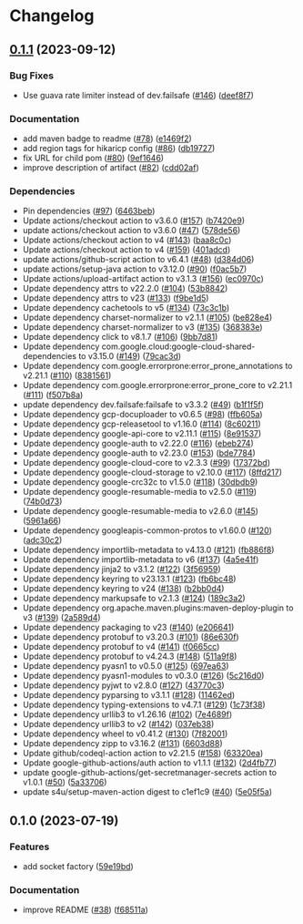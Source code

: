 # Changelog

## [0.1.1](https://github.com/GoogleCloudPlatform/alloydb-java-connector/compare/v0.1.0...v0.1.1) (2023-09-12)


### Bug Fixes

* Use guava rate limiter instead of dev.failsafe ([#146](https://github.com/GoogleCloudPlatform/alloydb-java-connector/issues/146)) ([deef8f7](https://github.com/GoogleCloudPlatform/alloydb-java-connector/commit/deef8f78d45542991d268af5c3cd2593e6e5e46f))


### Documentation

* add maven badge to readme ([#78](https://github.com/GoogleCloudPlatform/alloydb-java-connector/issues/78)) ([e1469f2](https://github.com/GoogleCloudPlatform/alloydb-java-connector/commit/e1469f25d69eef9ac51a7d7b1831a3e770708a14))
* add region tags for hikaricp config ([#86](https://github.com/GoogleCloudPlatform/alloydb-java-connector/issues/86)) ([db19727](https://github.com/GoogleCloudPlatform/alloydb-java-connector/commit/db197277f04346e7b336712d25b5899b3f6add36))
* fix URL for child pom ([#80](https://github.com/GoogleCloudPlatform/alloydb-java-connector/issues/80)) ([9ef1646](https://github.com/GoogleCloudPlatform/alloydb-java-connector/commit/9ef1646a27209d5dc079d9e87efb847dddff9aca))
* improve description of artifact ([#82](https://github.com/GoogleCloudPlatform/alloydb-java-connector/issues/82)) ([cdd02af](https://github.com/GoogleCloudPlatform/alloydb-java-connector/commit/cdd02afc042575d706215701762237f3e3bcf9e2))


### Dependencies

* Pin dependencies ([#97](https://github.com/GoogleCloudPlatform/alloydb-java-connector/issues/97)) ([6463beb](https://github.com/GoogleCloudPlatform/alloydb-java-connector/commit/6463bebfc0ae6aadb4d2f6c35fe8c7b1c19acbea))
* Update actions/checkout action to v3.6.0 ([#157](https://github.com/GoogleCloudPlatform/alloydb-java-connector/issues/157)) ([b7420e9](https://github.com/GoogleCloudPlatform/alloydb-java-connector/commit/b7420e9218cdb731e847c6c7555c79b2d6907b41))
* update actions/checkout action to v3.6.0 ([#47](https://github.com/GoogleCloudPlatform/alloydb-java-connector/issues/47)) ([578de56](https://github.com/GoogleCloudPlatform/alloydb-java-connector/commit/578de569633d657def58a7a146474dee3724557e))
* Update actions/checkout action to v4 ([#143](https://github.com/GoogleCloudPlatform/alloydb-java-connector/issues/143)) ([baa8c0c](https://github.com/GoogleCloudPlatform/alloydb-java-connector/commit/baa8c0c24fe76214c88f6369bad42d5f1682f9f1))
* Update actions/checkout action to v4 ([#159](https://github.com/GoogleCloudPlatform/alloydb-java-connector/issues/159)) ([401adcd](https://github.com/GoogleCloudPlatform/alloydb-java-connector/commit/401adcd05d5dd2868f666ad37dcd767658641335))
* update actions/github-script action to v6.4.1 ([#48](https://github.com/GoogleCloudPlatform/alloydb-java-connector/issues/48)) ([d384d06](https://github.com/GoogleCloudPlatform/alloydb-java-connector/commit/d384d06f64041bef866bc0519556aae56776bd39))
* update actions/setup-java action to v3.12.0 ([#90](https://github.com/GoogleCloudPlatform/alloydb-java-connector/issues/90)) ([f0ac5b7](https://github.com/GoogleCloudPlatform/alloydb-java-connector/commit/f0ac5b7d20743e418fb9cf135f9ebbe2848b3908))
* Update actions/upload-artifact action to v3.1.3 ([#156](https://github.com/GoogleCloudPlatform/alloydb-java-connector/issues/156)) ([ec0970c](https://github.com/GoogleCloudPlatform/alloydb-java-connector/commit/ec0970c64e82ba46bd87349b59927811926dd2e2))
* Update dependency attrs to v22.2.0 ([#104](https://github.com/GoogleCloudPlatform/alloydb-java-connector/issues/104)) ([53b8842](https://github.com/GoogleCloudPlatform/alloydb-java-connector/commit/53b8842568e8ceec227d6d7830bd4cef3b0cc233))
* Update dependency attrs to v23 ([#133](https://github.com/GoogleCloudPlatform/alloydb-java-connector/issues/133)) ([f9be1d5](https://github.com/GoogleCloudPlatform/alloydb-java-connector/commit/f9be1d540a7428b83c3c83b47de1d4f58ba61ca2))
* Update dependency cachetools to v5 ([#134](https://github.com/GoogleCloudPlatform/alloydb-java-connector/issues/134)) ([73c3c1b](https://github.com/GoogleCloudPlatform/alloydb-java-connector/commit/73c3c1ba9c1fb7f0ca645beda0f7c6075e83d13c))
* Update dependency charset-normalizer to v2.1.1 ([#105](https://github.com/GoogleCloudPlatform/alloydb-java-connector/issues/105)) ([be828e4](https://github.com/GoogleCloudPlatform/alloydb-java-connector/commit/be828e410b6b4a3a777ac1870fc8ea98e393a0d8))
* Update dependency charset-normalizer to v3 ([#135](https://github.com/GoogleCloudPlatform/alloydb-java-connector/issues/135)) ([368383e](https://github.com/GoogleCloudPlatform/alloydb-java-connector/commit/368383e7cf2bbb224b8bb0cea389fd30a1866cd9))
* Update dependency click to v8.1.7 ([#106](https://github.com/GoogleCloudPlatform/alloydb-java-connector/issues/106)) ([9bb7d81](https://github.com/GoogleCloudPlatform/alloydb-java-connector/commit/9bb7d81f27e0d6b77bcf9d4c2b6b373bc30d1e50))
* Update dependency com.google.cloud:google-cloud-shared-dependencies to v3.15.0 ([#149](https://github.com/GoogleCloudPlatform/alloydb-java-connector/issues/149)) ([79cac3d](https://github.com/GoogleCloudPlatform/alloydb-java-connector/commit/79cac3da2d7ead1b2dada8385e02b0015ae9c062))
* Update dependency com.google.errorprone:error_prone_annotations to v2.21.1 ([#110](https://github.com/GoogleCloudPlatform/alloydb-java-connector/issues/110)) ([8381561](https://github.com/GoogleCloudPlatform/alloydb-java-connector/commit/8381561c64900a2ad6c08cc2f16230bb03b8ef39))
* Update dependency com.google.errorprone:error_prone_core to v2.21.1 ([#111](https://github.com/GoogleCloudPlatform/alloydb-java-connector/issues/111)) ([f507b8a](https://github.com/GoogleCloudPlatform/alloydb-java-connector/commit/f507b8ac6c850b6d3190c1f78de011e2304e862d))
* update dependency dev.failsafe:failsafe to v3.3.2 ([#49](https://github.com/GoogleCloudPlatform/alloydb-java-connector/issues/49)) ([b1f1f5f](https://github.com/GoogleCloudPlatform/alloydb-java-connector/commit/b1f1f5fbd8b1915beca44f35dd90c9703e15de0a))
* Update dependency gcp-docuploader to v0.6.5 ([#98](https://github.com/GoogleCloudPlatform/alloydb-java-connector/issues/98)) ([ffb605a](https://github.com/GoogleCloudPlatform/alloydb-java-connector/commit/ffb605afa1dbaa820626e4f5cd5e4b3a3672ff1c))
* Update dependency gcp-releasetool to v1.16.0 ([#114](https://github.com/GoogleCloudPlatform/alloydb-java-connector/issues/114)) ([8c60211](https://github.com/GoogleCloudPlatform/alloydb-java-connector/commit/8c6021108c1263250acf3b75600d9b9f077008c2))
* Update dependency google-api-core to v2.11.1 ([#115](https://github.com/GoogleCloudPlatform/alloydb-java-connector/issues/115)) ([8e91537](https://github.com/GoogleCloudPlatform/alloydb-java-connector/commit/8e91537be76de888876bfd239c7baf7f8b57ed4e))
* Update dependency google-auth to v2.22.0 ([#116](https://github.com/GoogleCloudPlatform/alloydb-java-connector/issues/116)) ([ebeb274](https://github.com/GoogleCloudPlatform/alloydb-java-connector/commit/ebeb274b3a3d06552433fb399b616cf834707c64))
* Update dependency google-auth to v2.23.0 ([#153](https://github.com/GoogleCloudPlatform/alloydb-java-connector/issues/153)) ([bde7784](https://github.com/GoogleCloudPlatform/alloydb-java-connector/commit/bde778446bafca9f63e893486017934548d986d5))
* Update dependency google-cloud-core to v2.3.3 ([#99](https://github.com/GoogleCloudPlatform/alloydb-java-connector/issues/99)) ([17372bd](https://github.com/GoogleCloudPlatform/alloydb-java-connector/commit/17372bd36e8fdbf9c69b158e842cf9e12f46203d))
* Update dependency google-cloud-storage to v2.10.0 ([#117](https://github.com/GoogleCloudPlatform/alloydb-java-connector/issues/117)) ([8ffd217](https://github.com/GoogleCloudPlatform/alloydb-java-connector/commit/8ffd217a294e054fb9eb1d6009ba7285c17d6f06))
* Update dependency google-crc32c to v1.5.0 ([#118](https://github.com/GoogleCloudPlatform/alloydb-java-connector/issues/118)) ([30dbdb9](https://github.com/GoogleCloudPlatform/alloydb-java-connector/commit/30dbdb922f9fd572fc6efc81dd61f4b668db1ba0))
* Update dependency google-resumable-media to v2.5.0 ([#119](https://github.com/GoogleCloudPlatform/alloydb-java-connector/issues/119)) ([74b0d73](https://github.com/GoogleCloudPlatform/alloydb-java-connector/commit/74b0d732d2efdb68fb1cc27aa8ab0b58a6c502f4))
* Update dependency google-resumable-media to v2.6.0 ([#145](https://github.com/GoogleCloudPlatform/alloydb-java-connector/issues/145)) ([5961a66](https://github.com/GoogleCloudPlatform/alloydb-java-connector/commit/5961a66527b145822f7b078fb33a117c83f21ef4))
* Update dependency googleapis-common-protos to v1.60.0 ([#120](https://github.com/GoogleCloudPlatform/alloydb-java-connector/issues/120)) ([adc30c2](https://github.com/GoogleCloudPlatform/alloydb-java-connector/commit/adc30c268349ce844cc74b5e647cdc6b1f29e5a0))
* Update dependency importlib-metadata to v4.13.0 ([#121](https://github.com/GoogleCloudPlatform/alloydb-java-connector/issues/121)) ([fb886f8](https://github.com/GoogleCloudPlatform/alloydb-java-connector/commit/fb886f895e5d2c29ab838e87a9083e86eabb59fa))
* Update dependency importlib-metadata to v6 ([#137](https://github.com/GoogleCloudPlatform/alloydb-java-connector/issues/137)) ([4a5e41f](https://github.com/GoogleCloudPlatform/alloydb-java-connector/commit/4a5e41f808488d422e5cd30dfcd823b1c2f92b97))
* Update dependency jinja2 to v3.1.2 ([#122](https://github.com/GoogleCloudPlatform/alloydb-java-connector/issues/122)) ([3f56959](https://github.com/GoogleCloudPlatform/alloydb-java-connector/commit/3f56959db000b986a8f0adab857609a79281c9cf))
* Update dependency keyring to v23.13.1 ([#123](https://github.com/GoogleCloudPlatform/alloydb-java-connector/issues/123)) ([fb6bc48](https://github.com/GoogleCloudPlatform/alloydb-java-connector/commit/fb6bc4867a0f65b458daa04f7a0d7d331f86ef26))
* Update dependency keyring to v24 ([#138](https://github.com/GoogleCloudPlatform/alloydb-java-connector/issues/138)) ([b2bb0d4](https://github.com/GoogleCloudPlatform/alloydb-java-connector/commit/b2bb0d4f194e770c57d1725ad2c39c86e48d33f2))
* Update dependency markupsafe to v2.1.3 ([#124](https://github.com/GoogleCloudPlatform/alloydb-java-connector/issues/124)) ([189c3a2](https://github.com/GoogleCloudPlatform/alloydb-java-connector/commit/189c3a26b8161a9c22f524cfbb05f59b89aaba06))
* Update dependency org.apache.maven.plugins:maven-deploy-plugin to v3 ([#139](https://github.com/GoogleCloudPlatform/alloydb-java-connector/issues/139)) ([2a589d4](https://github.com/GoogleCloudPlatform/alloydb-java-connector/commit/2a589d4ce170d73b40fd953eec74509b459b7cdf))
* Update dependency packaging to v23 ([#140](https://github.com/GoogleCloudPlatform/alloydb-java-connector/issues/140)) ([e206641](https://github.com/GoogleCloudPlatform/alloydb-java-connector/commit/e206641b986eab1d98a12539b2c14baf7490d486))
* Update dependency protobuf to v3.20.3 ([#101](https://github.com/GoogleCloudPlatform/alloydb-java-connector/issues/101)) ([86e630f](https://github.com/GoogleCloudPlatform/alloydb-java-connector/commit/86e630fda61b3256b1cbf604fe618ca3a8b382de))
* Update dependency protobuf to v4 ([#141](https://github.com/GoogleCloudPlatform/alloydb-java-connector/issues/141)) ([f0665cc](https://github.com/GoogleCloudPlatform/alloydb-java-connector/commit/f0665cc3bcf59d2c9460466f77c85371caf22991))
* Update dependency protobuf to v4.24.3 ([#148](https://github.com/GoogleCloudPlatform/alloydb-java-connector/issues/148)) ([511a9f8](https://github.com/GoogleCloudPlatform/alloydb-java-connector/commit/511a9f863fb8e8163626ca9a2d54291422644b43))
* Update dependency pyasn1 to v0.5.0 ([#125](https://github.com/GoogleCloudPlatform/alloydb-java-connector/issues/125)) ([697ea63](https://github.com/GoogleCloudPlatform/alloydb-java-connector/commit/697ea63cf82b469c661fe6dea5cbea4e925a3148))
* Update dependency pyasn1-modules to v0.3.0 ([#126](https://github.com/GoogleCloudPlatform/alloydb-java-connector/issues/126)) ([5c216d0](https://github.com/GoogleCloudPlatform/alloydb-java-connector/commit/5c216d0941b38f3d007882fb6ec19115e331a73b))
* Update dependency pyjwt to v2.8.0 ([#127](https://github.com/GoogleCloudPlatform/alloydb-java-connector/issues/127)) ([43770c3](https://github.com/GoogleCloudPlatform/alloydb-java-connector/commit/43770c31a08c9e9af8e58a58bb2c1ee525e776ba))
* Update dependency pyparsing to v3.1.1 ([#128](https://github.com/GoogleCloudPlatform/alloydb-java-connector/issues/128)) ([11462ed](https://github.com/GoogleCloudPlatform/alloydb-java-connector/commit/11462ed22296c6189cc0fa046c4449dbe498eeaf))
* Update dependency typing-extensions to v4.7.1 ([#129](https://github.com/GoogleCloudPlatform/alloydb-java-connector/issues/129)) ([1c73f38](https://github.com/GoogleCloudPlatform/alloydb-java-connector/commit/1c73f3826b4fcf60da74cd281d86be6eb0ee5d51))
* Update dependency urllib3 to v1.26.16 ([#102](https://github.com/GoogleCloudPlatform/alloydb-java-connector/issues/102)) ([7e4689f](https://github.com/GoogleCloudPlatform/alloydb-java-connector/commit/7e4689f53d185c9d48ac921dffecd1859c6a0322))
* Update dependency urllib3 to v2 ([#142](https://github.com/GoogleCloudPlatform/alloydb-java-connector/issues/142)) ([037eb38](https://github.com/GoogleCloudPlatform/alloydb-java-connector/commit/037eb38c619a86d119e95a46e3be91a9c6deb643))
* Update dependency wheel to v0.41.2 ([#130](https://github.com/GoogleCloudPlatform/alloydb-java-connector/issues/130)) ([7f82001](https://github.com/GoogleCloudPlatform/alloydb-java-connector/commit/7f82001b67c09b359ed2efd12a1aea6ffce2c602))
* Update dependency zipp to v3.16.2 ([#131](https://github.com/GoogleCloudPlatform/alloydb-java-connector/issues/131)) ([6603d88](https://github.com/GoogleCloudPlatform/alloydb-java-connector/commit/6603d88c0ca25070c8f04dfe7491f7d831902175))
* Update github/codeql-action action to v2.21.5 ([#158](https://github.com/GoogleCloudPlatform/alloydb-java-connector/issues/158)) ([63320ea](https://github.com/GoogleCloudPlatform/alloydb-java-connector/commit/63320ea969cc64f322dfaa3828fcb41aed2957be))
* Update google-github-actions/auth action to v1.1.1 ([#132](https://github.com/GoogleCloudPlatform/alloydb-java-connector/issues/132)) ([2d4fb77](https://github.com/GoogleCloudPlatform/alloydb-java-connector/commit/2d4fb770925ef45fb1fcc3192139da85d75737f0))
* update google-github-actions/get-secretmanager-secrets action to v1.0.1 ([#50](https://github.com/GoogleCloudPlatform/alloydb-java-connector/issues/50)) ([5a33706](https://github.com/GoogleCloudPlatform/alloydb-java-connector/commit/5a3370694b82a4d0475f94b57c38aeb8566611b0))
* update s4u/setup-maven-action digest to c1ef1c9 ([#40](https://github.com/GoogleCloudPlatform/alloydb-java-connector/issues/40)) ([5e05f5a](https://github.com/GoogleCloudPlatform/alloydb-java-connector/commit/5e05f5aacb6a44b8503581c46827ffae8385b3d5))

## 0.1.0 (2023-07-19)


### Features

* add socket factory ([59e19bd](https://github.com/GoogleCloudPlatform/alloydb-java-connector/commit/59e19bdc982d7d5cf3703be9eefa2eb6d565af06))


### Documentation

* improve README ([#38](https://github.com/GoogleCloudPlatform/alloydb-java-connector/issues/38)) ([f68511a](https://github.com/GoogleCloudPlatform/alloydb-java-connector/commit/f68511ac7b43c93ef84e3e2e0a222efbdafe595e))
